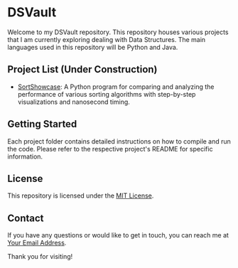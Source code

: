 # DSVault

Welcome to my DSVault repository. This repository houses various projects that I am currently exploring dealing with Data Structures. The main languages used in this repository will be Python and Java.

## Project List (Under Construction)

- [SortShowcase](SortShowcase/): A Python program for comparing and analyzing the performance of various sorting algorithms with step-by-step visualizations and nanosecond timing.

<!--
- [Project 2 Name](project2/): Brief description.
- [Project 3 Name](project3/): Brief description.
-->
## Getting Started

Each project folder contains detailed instructions on how to compile and run the code. Please refer to the respective project's README for specific information.

## License

This repository is licensed under the [MIT License](LICENSE).

## Contact

If you have any questions or would like to get in touch, you can reach me at [Your Email Address](mailto:sduranona97@gmail.com).

Thank you for visiting!
